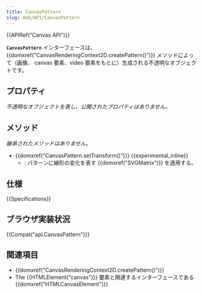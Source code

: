 ```yaml
---
title: CanvasPattern
slug: Web/API/CanvasPattern
---
```


{{APIRef("Canvas API")}}

**`CanvasPattern`** インターフェースは、{{domxref("CanvasRenderingContext2D.createPattern()")}} メソッドによって（画像、 canvas 要素、video 要素をもとに）生成される不透明なオブジェクトです。

## プロパティ

_不透明なオブジェクトを表し、公開されたプロパティはありません。_

## メソッド

_継承されたメソッドはありません。_

- {{domxref("CanvasPattern.setTransform()")}} {{experimental_inline}}
  - : パターンに線形の変化を表す {{domxref("SVGMatrix")}} を適用する。

## 仕様

{{Specifications}}

## ブラウザ実装状況

{{Compat("api.CanvasPattern")}}

## 関連項目

- {{domxref("CanvasRenderingContext2D.createPattern()")}}
- The {{HTMLElement("canvas")}} 要素と関連するインターフェースである {{domxref("HTMLCanvasElement")}}
